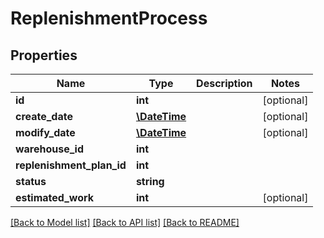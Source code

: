 # ReplenishmentProcess

## Properties
Name | Type | Description | Notes
------------ | ------------- | ------------- | -------------
**id** | **int** |  | [optional] 
**create_date** | [**\DateTime**](\DateTime.md) |  | [optional] 
**modify_date** | [**\DateTime**](\DateTime.md) |  | [optional] 
**warehouse_id** | **int** |  | 
**replenishment_plan_id** | **int** |  | 
**status** | **string** |  | 
**estimated_work** | **int** |  | [optional] 

[[Back to Model list]](../README.md#documentation-for-models) [[Back to API list]](../README.md#documentation-for-api-endpoints) [[Back to README]](../README.md)


